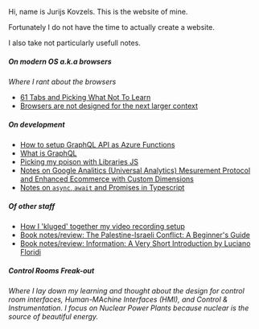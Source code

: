 Hi, name is Jurijs Kovzels. This is the website of mine.

Fortunately I do not have the time to actually create a website.

I also take not particularly usefull notes.

##### On modern OS a.k.a browsers
_Where I rant about the browsers_

 * [61 Tabs and Picking What Not To Learn](/os/61-tabs-and-picking-what-not-to-learn.md)
 * [Browsers are not designed for the next larger context](/os/browsers-are-not-designed-for-next-larger-context.md)

##### On development
 * [How to setup GraphQL API as Azure Functions](/dev/deploying-graphql-to-azure-functions.md)
 * [What is GraphQL](/dev/what-is-graphql.md)
 * [Picking my poison with Libraries JS](/dev/how-da-hell-do-you-pick-your-libs.md)
 * [Notes on Google Analitics (Universal Analytics) Mesurement Protocol and Enhanced Ecommerce with Custom Dimensions](dev/ga-ua-mesurement-protocol-enhanced-ecommerce-custom-dimensions.md)
 * [Notes on `async`, `await` and Promises in Typescript](dev/typescript-async-await-and-promises.md)



 ##### Of other staff

 * [How I 'kluged' together my video recording setup](/misc/video-recording-setup.md)
 * [Book notes/review: The Palestine-Israeli Conflict: A Beginner's Guide](/misc/the-palestine-israeli-conflict-a-beginners-guide.md)
 * [Book notes/review: Information: A Very Short Introduction by Luciano Floridi](/misc/Information-a-very-short-introduction-by-luciano-floridi.md)

##### Control Rooms Freak-out

_Where I lay down my learning and thought about the design for control room interfaces, Human-MAchine Interfaces (HMI), and Control & Instrumentation. I focus on Nuclear Power Plants because nuclear is the source of beautiful energy._
